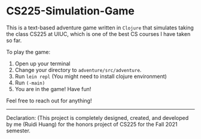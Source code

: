 # CS225-Simulation-Game

This is a text-based adventure game written in `Clojure` that simulates taking the class CS225 at UIUC, which is one of the best CS courses I have taken so far. 

To play the game: 
1. Open up your terminal
2. Change your directory to `adventure/src/adventure`.
3. Run `lein repl` (You might need to install clojure environment)
4. Run `(-main)`
5. You are in the game! Have fun!

Feel free to reach out for anything!

---
Declaration: (This project is completely designed, created, and developed by me (Ruidi Huang) for the honors project of CS225 for the Fall 2021 semester.
